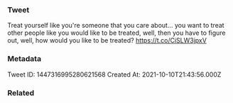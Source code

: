 ### Tweet
Treat yourself like you're someone that you care about... you want to treat other people like you would like to be treated, well, then you have to figure out, well, how would you like to be treated? https://t.co/CiSLW3jpxV

### Metadata
Tweet ID: 1447316995280621568
Created At: 2021-10-10T21:43:56.000Z

### Related


